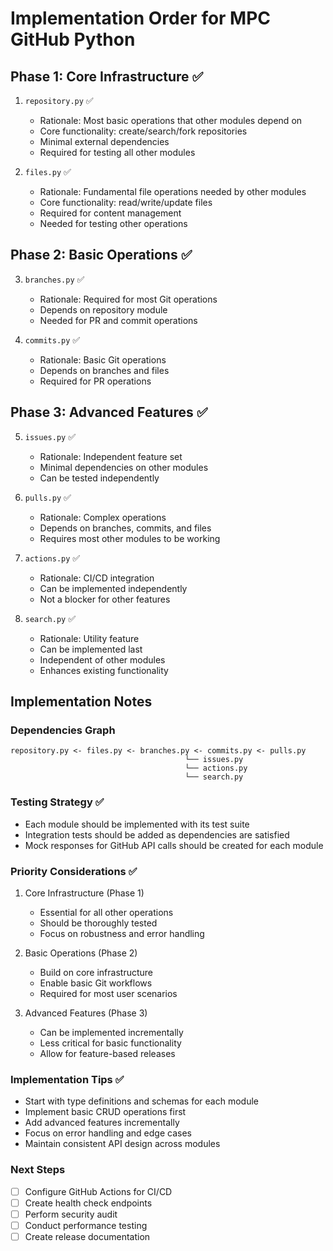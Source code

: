 # Implementation Order for MPC GitHub Python

## Phase 1: Core Infrastructure ✅
1. `repository.py` ✅
   - Rationale: Most basic operations that other modules depend on
   - Core functionality: create/search/fork repositories
   - Minimal external dependencies
   - Required for testing all other modules

2. `files.py` ✅
   - Rationale: Fundamental file operations needed by other modules
   - Core functionality: read/write/update files
   - Required for content management
   - Needed for testing other operations

## Phase 2: Basic Operations ✅
3. `branches.py` ✅
   - Rationale: Required for most Git operations
   - Depends on repository module
   - Needed for PR and commit operations

4. `commits.py` ✅
   - Rationale: Basic Git operations
   - Depends on branches and files
   - Required for PR operations

## Phase 3: Advanced Features ✅
5. `issues.py` ✅
   - Rationale: Independent feature set
   - Minimal dependencies on other modules
   - Can be tested independently

6. `pulls.py` ✅
   - Rationale: Complex operations
   - Depends on branches, commits, and files
   - Requires most other modules to be working

7. `actions.py` ✅
   - Rationale: CI/CD integration
   - Can be implemented independently
   - Not a blocker for other features

8. `search.py` ✅
   - Rationale: Utility feature
   - Can be implemented last
   - Independent of other modules
   - Enhances existing functionality

## Implementation Notes

### Dependencies Graph
```
repository.py <- files.py <- branches.py <- commits.py <- pulls.py
                                       └── issues.py
                                       └── actions.py
                                       └── search.py
```

### Testing Strategy ✅
- Each module should be implemented with its test suite
- Integration tests should be added as dependencies are satisfied
- Mock responses for GitHub API calls should be created for each module

### Priority Considerations ✅
1. Core Infrastructure (Phase 1)
   - Essential for all other operations
   - Should be thoroughly tested
   - Focus on robustness and error handling

2. Basic Operations (Phase 2)
   - Build on core infrastructure
   - Enable basic Git workflows
   - Required for most user scenarios

3. Advanced Features (Phase 3)
   - Can be implemented incrementally
   - Less critical for basic functionality
   - Allow for feature-based releases

### Implementation Tips ✅
- Start with type definitions and schemas for each module
- Implement basic CRUD operations first
- Add advanced features incrementally
- Focus on error handling and edge cases
- Maintain consistent API design across modules

### Next Steps
- [ ] Configure GitHub Actions for CI/CD
- [ ] Create health check endpoints
- [ ] Perform security audit
- [ ] Conduct performance testing
- [ ] Create release documentation 